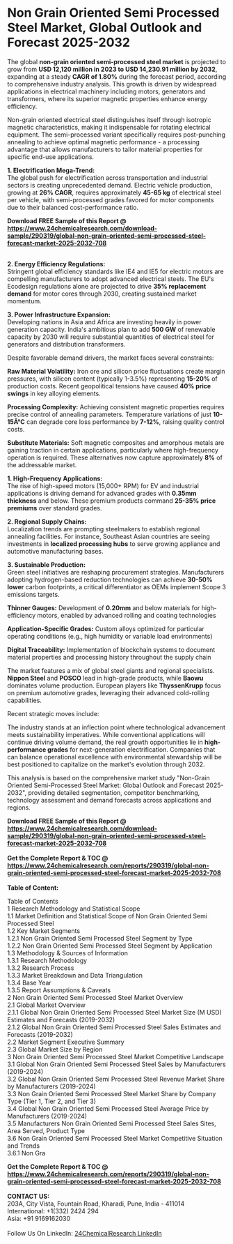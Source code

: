 <h1>Non Grain Oriented Semi Processed Steel Market, Global Outlook and Forecast 2025-2032</h1><p>The global <strong>non-grain oriented semi-processed steel market</strong> is projected to grow from <strong>USD 12,120 million in 2023 to USD 14,230.91 million by 2032</strong>, expanding at a steady <strong>CAGR of 1.80%</strong> during the forecast period, according to comprehensive industry analysis. This growth is driven by widespread applications in electrical machinery including motors, generators and transformers, where its superior magnetic properties enhance energy efficiency.</p><p>Non-grain oriented electrical steel distinguishes itself through isotropic magnetic characteristics, making it indispensable for rotating electrical equipment. The semi-processed variant specifically requires post-punching annealing to achieve optimal magnetic performance - a processing advantage that allows manufacturers to tailor material properties for specific end-use applications.</p><p><strong>1. Electrification Mega-Trend:</strong><br>
The global push for electrification across transportation and industrial sectors is creating unprecedented demand. Electric vehicle production, growing at <strong>26% CAGR</strong>, requires approximately <strong>45-65 kg</strong> of electrical steel per vehicle, with semi-processed grades favored for motor components due to their balanced cost-performance ratio.</p><div><b>Download FREE Sample of this Report @ 
            <a href="https://www.24chemicalresearch.com/download-sample/290319/global-non-grain-oriented-semi-processed-steel-forecast-market-2025-2032-708">
            https://www.24chemicalresearch.com/download-sample/290319/global-non-grain-oriented-semi-processed-steel-forecast-market-2025-2032-708</a></b></div><br><p><strong>2. Energy Efficiency Regulations:</strong><br>
Stringent global efficiency standards like IE4 and IE5 for electric motors are compelling manufacturers to adopt advanced electrical steels. The EU's Ecodesign regulations alone are projected to drive <strong>35% replacement demand</strong> for motor cores through 2030, creating sustained market momentum.</p><p><strong>3. Power Infrastructure Expansion:</strong><br>
Developing nations in Asia and Africa are investing heavily in power generation capacity. India's ambitious plan to add <strong>500 GW</strong> of renewable capacity by 2030 will require substantial quantities of electrical steel for generators and distribution transformers.</p><p>Despite favorable demand drivers, the market faces several constraints:</p><p><strong>Raw Material Volatility:</strong> Iron ore and silicon price fluctuations create margin pressures, with silicon content (typically 1-3.5%) representing <strong>15-20%</strong> of production costs. Recent geopolitical tensions have caused <strong>40% price swings</strong> in key alloying elements.</p><p><strong>Processing Complexity:</strong> Achieving consistent magnetic properties requires precise control of annealing parameters. Temperature variations of just <strong>10-15Â°C</strong> can degrade core loss performance by <strong>7-12%</strong>, raising quality control costs.</p><p><strong>Substitute Materials:</strong> Soft magnetic composites and amorphous metals are gaining traction in certain applications, particularly where high-frequency operation is required. These alternatives now capture approximately <strong>8%</strong> of the addressable market.</p><p><strong>1. High-Frequency Applications:</strong><br>
The rise of high-speed motors (15,000+ RPM) for EV and industrial applications is driving demand for advanced grades with <strong>0.35mm thickness</strong> and below. These premium products command <strong>25-35% price premiums</strong> over standard grades.</p><p><strong>2. Regional Supply Chains:</strong><br>
Localization trends are prompting steelmakers to establish regional annealing facilities. For instance, Southeast Asian countries are seeing investments in <strong>localized processing hubs</strong> to serve growing appliance and automotive manufacturing bases.</p><p><strong>3. Sustainable Production:</strong><br>
Green steel initiatives are reshaping procurement strategies. Manufacturers adopting hydrogen-based reduction technologies can achieve <strong>30-50% lower</strong> carbon footprints, a critical differentiator as OEMs implement Scope 3 emissions targets.</p><p><strong>Thinner Gauges:</strong> Development of <strong>0.20mm</strong> and below materials for high-efficiency motors, enabled by advanced rolling and coating technologies</p><p><strong>Application-Specific Grades:</strong> Custom alloys optimized for particular operating conditions (e.g., high humidity or variable load environments)</p><p><strong>Digital Traceability:</strong> Implementation of blockchain systems to document material properties and processing history throughout the supply chain</p><p>The market features a mix of global steel giants and regional specialists. <strong>Nippon Steel</strong> and <strong>POSCO</strong> lead in high-grade products, while <strong>Baowu</strong> dominates volume production. European players like <strong>ThyssenKrupp</strong> focus on premium automotive grades, leveraging their advanced cold-rolling capabilities.</p><p>Recent strategic moves include:</p><p>The industry stands at an inflection point where technological advancement meets sustainability imperatives. While conventional applications will continue driving volume demand, the real growth opportunities lie in <strong>high-performance grades</strong> for next-generation electrification. Companies that can balance operational excellence with environmental stewardship will be best positioned to capitalize on the market's evolution through 2032.</p><p>This analysis is based on the comprehensive market study "Non-Grain Oriented Semi-Processed Steel Market: Global Outlook and Forecast 2025-2032", providing detailed segmentation, competitor benchmarking, technology assessment and demand forecasts across applications and regions.</p><div><b>Download FREE Sample of this Report @ 
            <a href="https://www.24chemicalresearch.com/download-sample/290319/global-non-grain-oriented-semi-processed-steel-forecast-market-2025-2032-708">
            https://www.24chemicalresearch.com/download-sample/290319/global-non-grain-oriented-semi-processed-steel-forecast-market-2025-2032-708</a></b></div><br><div><b>Get the Complete Report & TOC @ 
            <a href="https://www.24chemicalresearch.com/reports/290319/global-non-grain-oriented-semi-processed-steel-forecast-market-2025-2032-708">
            https://www.24chemicalresearch.com/reports/290319/global-non-grain-oriented-semi-processed-steel-forecast-market-2025-2032-708</a></b></div><br>
            <b>Table of Content:</b><p>Table of Contents<br />
1 Research Methodology and Statistical Scope<br />
1.1 Market Definition and Statistical Scope of Non Grain Oriented Semi Processed Steel<br />
1.2 Key Market Segments<br />
1.2.1 Non Grain Oriented Semi Processed Steel Segment by Type<br />
1.2.2 Non Grain Oriented Semi Processed Steel Segment by Application<br />
1.3 Methodology & Sources of Information<br />
1.3.1 Research Methodology<br />
1.3.2 Research Process<br />
1.3.3 Market Breakdown and Data Triangulation<br />
1.3.4 Base Year<br />
1.3.5 Report Assumptions & Caveats<br />
2 Non Grain Oriented Semi Processed Steel Market Overview<br />
2.1 Global Market Overview<br />
2.1.1 Global Non Grain Oriented Semi Processed Steel Market Size (M USD) Estimates and Forecasts (2019-2032)<br />
2.1.2 Global Non Grain Oriented Semi Processed Steel Sales Estimates and Forecasts (2019-2032)<br />
2.2 Market Segment Executive Summary<br />
2.3 Global Market Size by Region<br />
3 Non Grain Oriented Semi Processed Steel Market Competitive Landscape<br />
3.1 Global Non Grain Oriented Semi Processed Steel Sales by Manufacturers (2019-2024)<br />
3.2 Global Non Grain Oriented Semi Processed Steel Revenue Market Share by Manufacturers (2019-2024)<br />
3.3 Non Grain Oriented Semi Processed Steel Market Share by Company Type (Tier 1, Tier 2, and Tier 3)<br />
3.4 Global Non Grain Oriented Semi Processed Steel Average Price by Manufacturers (2019-2024)<br />
3.5 Manufacturers Non Grain Oriented Semi Processed Steel Sales Sites, Area Served, Product Type<br />
3.6 Non Grain Oriented Semi Processed Steel Market Competitive Situation and Trends<br />
3.6.1 Non Gra</p><div><b>Get the Complete Report & TOC @ 
            <a href="https://www.24chemicalresearch.com/reports/290319/global-non-grain-oriented-semi-processed-steel-forecast-market-2025-2032-708">
            https://www.24chemicalresearch.com/reports/290319/global-non-grain-oriented-semi-processed-steel-forecast-market-2025-2032-708</a></b></div><br><b>CONTACT US:</b><br>
            203A, City Vista, Fountain Road, Kharadi, Pune, India - 411014<br>
            International: +1(332) 2424 294<br>
            Asia: +91 9169162030 <br><br>
            Follow Us On LinkedIn: <a href="https://www.linkedin.com/company/24chemicalresearch/">24ChemicalResearch LinkedIn</a>